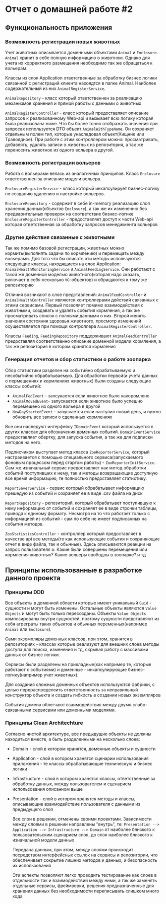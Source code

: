 # Отчет о домашней работе #2
## Функциональность приложения
### Возможность регистрации новых животных
Учет животных описывается доменными объектами `Animal` и `Enclosure`. `Animal` хранит в себе полную информацию о животном. Однако для учета их корректного размещения необходимо так же обращаться к вольерам. 

Классы из слоя Application ответственные за обработку бизнес логики связанной с регистраций клиента нахоядтся в папке Animal. Наиболее содержательный из них `AnimalRegisterService`.

`AnimalRepository` - класс который ответственнен за реализацию механизмов хранения и прямой работы с данными о животных

`AnimalRegisterController` - класс который предоставляет описание запросов к реализованному Web-api и вызывает всю логику которая была реализована ниже. Что бы более точно отображать значения при запросах используется DTO объект `AnimalWithTypeName`. Он сохраняет отдельным полем тип, которые унаследовал объект(Хищник или Травоядное). При работе с этим контроллером можно: просматривать, добавлять, удалять записи о животных из репозитория, а так же переносить животное из одного вольера в другой.
### Возможность регистрации вольеров
Работа с вольерами велась из аналогичных принципов. Класс `Enclosure` ответственнен за описание модели вольера.

`EnclosureRegisterService` - класс который инкапсулирует бизнес-логику по созданию удалению и настройке вольеров.

`EnclosureRepository` - содержит в себе in-memory реализацию слоя хранения данных(объектов `Enclosure`), а так же их изменению без предварительных проверок на соответствие бизнес-логике
`EnclosureRegisterController` - предоставляет доступ к части Web-api которая ответственная за обработку запросов менеджмента вольеров
### Другие действия связанные с животными
Так же помимо базовой регистрации, животных можно кормить(выполнять задачи по кормлению) и перемещать между вольерами. Для того что бы описать эти методы используются следующие классы, находящиеся на слое Application:
`AnimalHealthMonitoringService` и `AnimalFeedingService`. Они работают с такой же доменной моделью животного(которая надо сказать, включает в себя несколько `VO`-объектов) и обращаются к тому же репозиторию

Отличия возникают в слое представлений: `AnimalFeedController` и `AnimalHealthController` являются контроллерами действий связанных с этими сервисами. Первый позволяет помимо взаимодействия с животными, создавать и удалять события кормления, а так же просматривать список с полными данными о них. Второй менять значения состояния здоровья животного, просмотр изменений осуществляется при помощи контроллера `AnimalRegisterController`.

Классы `Feeding`, `FeedingRepository` поддерживают `AnimalFeedController` предоставляя соответственно описание доменной модели кормления, а так же репозитория в котором хранятся кормления

### Генерация отчетов и сбор статистики о работе зоопарка
Сбор статистики разделен на событийно обрабатываемую и несобытийно обрабатываемую. Для обработки первой(и учета данных о пермещениях и кормлениях животных) были созданы следующие классы событий:
* `AnimalFedEvent` - запсукается если животное было накоромлено
* `AnimalMovedEvent`- запускается если животное было успешно перемещено из одного вольера в другой
* `NewDayStartedEvent` - запускается если наступил новый день, и нужно обновить все записи о сделанных кормлениях

Все они наследуют интерфейсу `IDomainEvent` который используется в других классах для обозначения доменных событий. `DomainEventService` предоставляет обертку, для запуска события, а так же для подписки методов на него.

Подписчиком выступает метод класса `ZooReporterService`, который настраивается с помощью специального сервиса(запускаемого фоновым процессом перед стартом работы) - `ZooReporterInitService`. Сам же изначальный сервис предоставляет как метод обработки событий поступивших к нему, так и методы возвращающие доступную все время информацию, те полностью предоставляет статистику.

`ReportSaverService` - сервис который обрабатывает информацию прешедую из событий и сохраняет ее в виде .csv файла на диск

`ReportRepository` - репозиторий, который обрабатывет поступившую к нему информацию от событий и сохраняет ее в виде строчки таблицы, приводя к единому формату. Несмотря на то что работает только с информацией из событий - сам по себе не имеет подписанных на события методов.

`ZooStatisticsController` - контроллер который предоставляет в качестве api все методы(те как использующие события и сохраняющие отчет в виде файла, так и обычные). Здесь описываются реакции на запрос пользователя о:
Какие были совершены перемещения или кормления животных? Какие вольеры свободны в зоопарке? и тд

## Принципы использованные в разработке данного проекта 
### Принципы DDD
Все объекты в доменной области которые имеют уникальный `Guid` - сущности и могут быть изменены. Остальные объекты являются `Value Objects` и могут быть только пересозданы. Объекты `Value Objects` композированы внутри сущностей, поэтому сущности представляют из себя агреграты таких объектов и обычных переменных(например `Animal` или `Enclosure`).

Сами экземпляры доменных классов, при этом, хранятся в репозиториях - классах которые реализуют для внешних слоев методы доступа для поиска, изменения и тд, скрывая работу с массивами данных от бизнес логики.

Сервисы были разделены на прикладные(как например те, которые работают с событиями) и доменные - инкапсулирующие бизнес-логику(например учет животных).

Для создания сложных доменных объектов используются фабрики, с целью перераспределеить ответственность за неправильный конструктор объекта и создать гибкость в создании новых экземпляров

События домена облегчают взаимодействия между двумя слабо-связанными сервисами или доменными моделями.

### Принципы Clean Architechture
Согласно чистой архитектуре, все предыдущие объекты не должны находиться вместе, а быть разделенными на несколько слоев:
* Domain - слой в котором хранятся, доменные объекты и сущности
* Application - слой в котором хранятся сценарии использования приложения - те классы обрабатывающие техническую и бизнес логики
* Infrastructure - слой в котором хранятся классы, ответственные за обработку данных, между пользователем и сценарием использования описанном выше
* Presentation - слой в котором хранятся методы и классы, описывающие взаимодействие пользователя с данными из предыдущего слоя

  Все слои в решении, отмечены своими проектами. Зависимости между слоями в решении направлены "внутрь", те:
  `Presentation --> Application --> Infrastructure --> Domain`
  от наиболее близкого к пользовательским сценарием слоя, до слоя наиболее близкого к изначальной модели данных

  Передача данным, при этом, между слоями происходит посредством интерфейсных ссылок на сервисы и репозитории, что обеспечивает сокрытие лишних методов и данных, и безопасность их использования

  Эти аспекты позволяют легко проводить тестирование как слоев в отдельности так и взаимодействий между ними, а так же заменять отдельные сервисы, фреймворки, решения предназначенные для хранения данных без необходимости переписывать слишком много кода
